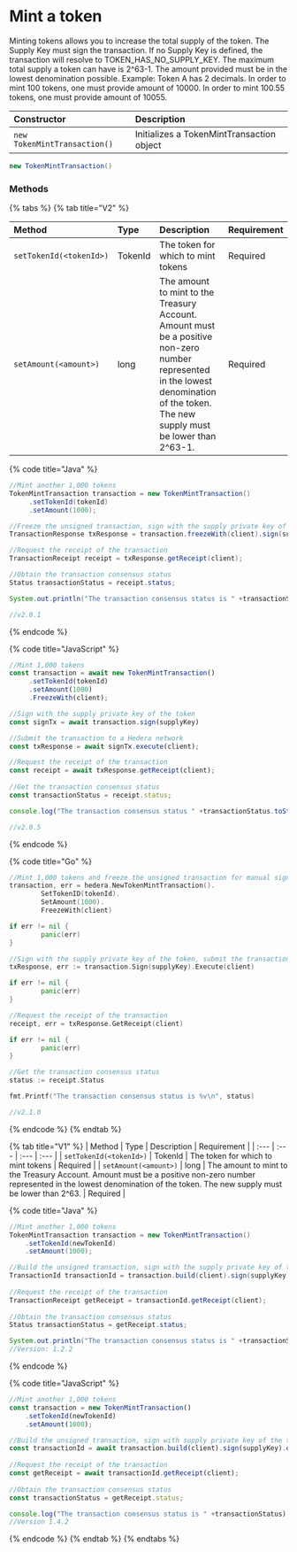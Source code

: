 # Mint a token

Minting tokens allows you to increase the total supply of the token. The Supply Key must sign the transaction. If no Supply Key is defined, the transaction will resolve to TOKEN\_HAS\_NO\_SUPPLY\_KEY. The maximum total supply a token can have is 2^63-1. The amount provided must be in the lowest denomination possible. Example: Token A has 2 decimals. In order to mint 100 tokens, one must provide amount of 10000. In order to mint 100.55 tokens, one must provide amount of 10055.

| Constructor | Description |
| :--- | :--- |
| `new TokenMintTransaction()` | Initializes a TokenMintTransaction object |

```java
new TokenMintTransaction()
```

### Methods

{% tabs %}
{% tab title="V2" %}


| Method | Type | Description | Requirement |
| :--- | :--- | :--- | :--- |
| `setTokenId(<tokenId>)` | TokenId | The token for which to mint tokens | Required |
| `setAmount(<amount>)` | long | The amount to mint to the Treasury Account. Amount must be a positive non-zero number represented in the lowest denomination of the token. The new supply must be lower than 2^63-1. | Required |

{% code title="Java" %}
```java
//Mint another 1,000 tokens
TokenMintTransaction transaction = new TokenMintTransaction()
     .setTokenId(tokenId)
     .setAmount(1000);

//Freeze the unsigned transaction, sign with the supply private key of the token, submit the transaction to a Hedera network
TransactionResponse txResponse = transaction.freezeWith(client).sign(supplyKey).execute(client);

//Request the receipt of the transaction
TransactionReceipt receipt = txResponse.getReceipt(client);

//Obtain the transaction consensus status
Status transactionStatus = receipt.status;

System.out.println("The transaction consensus status is " +transactionStatus;

//v2.0.1
```
{% endcode %}

{% code title="JavaScript" %}
```javascript
//Mint 1,000 tokens
const transaction = await new TokenMintTransaction()
     .setTokenId(tokenId)
     .setAmount(1000)
     .FreezeWith(client);

//Sign with the supply private key of the token 
const signTx = await transaction.sign(supplyKey)

//Submit the transaction to a Hedera network    
const txResponse = await signTx.execute(client);

//Request the receipt of the transaction
const receipt = await txResponse.getReceipt(client);
    
//Get the transaction consensus status
const transactionStatus = receipt.status;

console.log("The transaction consensus status " +transactionStatus.toString());

//v2.0.5
```
{% endcode %}

{% code title="Go" %}
```go
//Mint 1,000 tokens and freeze the unsigned transaction for manual signing
transaction, err = hedera.NewTokenMintTransaction().
		SetTokenID(tokenId).
		SetAmount(1000).
		FreezeWith(client)

if err != nil {
		panic(err)
}

//Sign with the supply private key of the token, submit the transaction to a Hedera network
txResponse, err := transaction.Sign(supplyKey).Execute(client)

if err != nil {
		panic(err)
}

//Request the receipt of the transaction
receipt, err = txResponse.GetReceipt(client)

if err != nil {
		panic(err)
}

//Get the transaction consensus status
status := receipt.Status

fmt.Printf("The transaction consensus status is %v\n", status)

//v2.1.0
```
{% endcode %}
{% endtab %}

{% tab title="V1" %}
| Method | Type | Description | Requirement |
| :--- | :--- | :--- | :--- |
| `setTokenId(<tokenId>)` | TokenId | The token for which to mint tokens | Required |
| `setAmount(<amount>)` | long | The amount to mint to the Treasury Account. Amount must be a positive non-zero number represented in the lowest denomination of the token. The new supply must be lower than 2^63. | Required |

{% code title="Java" %}
```java
//Mint another 1,000 tokens
TokenMintTransaction transaction = new TokenMintTransaction()
    .setTokenId(newTokenId)
    .setAmount(1000);

//Build the unsigned transaction, sign with the supply private key of the token, submit the transaction to a Hedera network
TransactionId transactionId = transaction.build(client).sign(supplyKey).execute(client);
    
//Request the receipt of the transaction
TransactionReceipt getReceipt = transactionId.getReceipt(client);
    
//Obtain the transaction consensus status
Status transactionStatus = getReceipt.status;

System.out.println("The transaction consensus status is " +transactionStatus);
//Version: 1.2.2
```
{% endcode %}

{% code title="JavaScript" %}
```javascript
//Mint another 1,000 tokens
const transaction = new TokenMintTransaction()
    .setTokenId(newTokenId)
    .setAmount(1000);

//Build the unsigned transaction, sign with supply private key of the token, submit the transaction to a Hedera network
const transactionId = await transaction.build(client).sign(supplyKey).execute(client);
    
//Request the receipt of the transaction
const getReceipt = await transactionId.getReceipt(client);
    
//Obtain the transaction consensus status
const transactionStatus = getReceipt.status;

console.log("The transaction consensus status is " +transactionStatus);
//Version 1.4.2
```
{% endcode %}
{% endtab %}
{% endtabs %}





